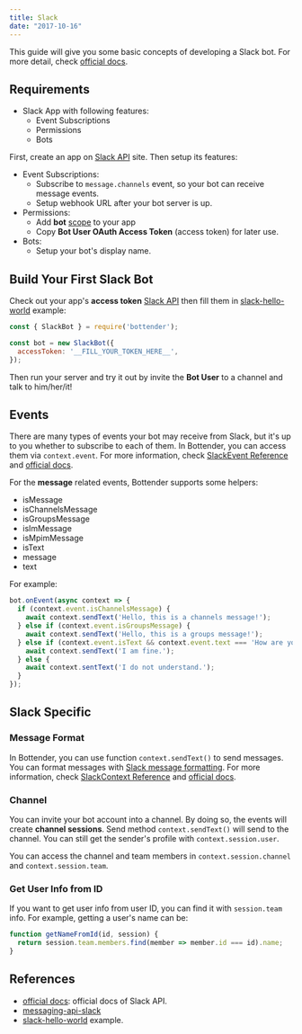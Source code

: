 ```yaml
---
title: Slack
date: "2017-10-16"
---
```


This guide will give you some basic concepts of developing a Slack bot. For more detail, check [official docs](https://api.slack.com/).

## Requirements

- Slack App with following features:
  - Event Subscriptions
  - Permissions
  - Bots

First, create an app on [Slack API](https://api.slack.com/apps?new_app=1) site. Then setup its features:

- Event Subscriptions:
  - Subscribe to `message.channels` event, so your bot can receive message events.
  - Setup webhook URL after your bot server is up.
- Permissions:
  - Add **bot** [scope](https://api.slack.com/bot-users#api_usage) to your app
  - Copy **Bot User OAuth Access Token** (access token) for later use.
- Bots:
  - Setup your bot's display name.

## Build Your First Slack Bot

Check out your app's **access token** [Slack API](https://api.slack.com/apps/) then fill them in [slack-hello-world](https://github.com/Yoctol/bottender/blob/master/examples/slack-hello-world/index.js) example:

```js
const { SlackBot } = require('bottender');

const bot = new SlackBot({
  accessToken: '__FILL_YOUR_TOKEN_HERE__',
});
```

Then run your server and try it out by invite the **Bot User** to a channel and talk to him/her/it!

## Events

There are many types of events your bot may receive from Slack, but it's up to you whether to subscribe to each of them. In Bottender, you can access them via `context.event`. For more information, check [SlackEvent Reference](./APIReference-SlackEvent) and [official docs](https://api.slack.com/events).

For the **message** related events, Bottender supports some helpers:

- isMessage
- isChannelsMessage
- isGroupsMessage
- isImMessage
- isMpimMessage
- isText
- message
- text

For example:

```js
bot.onEvent(async context => {
  if (context.event.isChannelsMessage) {
    await context.sendText('Hello, this is a channels message!');
  } else if (context.event.isGroupsMessage) {
    await context.sendText('Hello, this is a groups message!');
  } else if (context.event.isText && context.event.text === 'How are you?') {
    await context.sendText('I am fine.');
  } else {
    await context.sentText('I do not understand.');
  }
});
```

## Slack Specific

### Message Format

In Bottender, you can use function `context.sendText()` to send messages. You can format messages with [Slack message formatting](https://api.slack.com/docs/message-formatting). For more information, check [SlackContext Reference](./APIReference-SlackContext) and [official docs](https://api.slack.com/methods/chat.postMessage).

### Channel

You can invite your bot account into a channel. By doing so, the events will create **channel sessions**. Send method `context.sendText()` will send to the channel. You can still get the sender's profile with `context.session.user`.

You can access the channel and team members in `context.session.channel` and `context.session.team`.

### Get User Info from ID

If you want to get user info from user ID, you can find it with `session.team` info. For example, getting a user's name can be:

```js
function getNameFromId(id, session) {
  return session.team.members.find(member => member.id === id).name;
}
```

## References

- [official docs](https://api.slack.com/): official docs of Slack API.
- [messaging-api-slack](https://github.com/Yoctol/messaging-apis/tree/master/packages/messaging-api-slack)
- [slack-hello-world](https://github.com/Yoctol/bottender/blob/master/examples/slack-hello-world/index.js) example.
